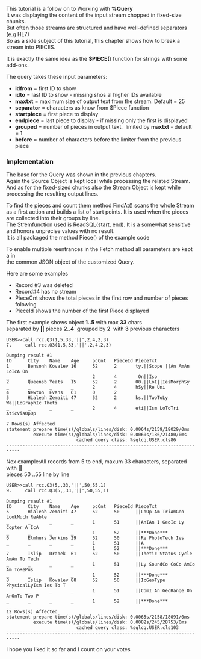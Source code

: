 This tutorial is a follow on to Working with **%Query**  
It was displaying the content of the input stream chopped in fixed-size chunks.  
But often those streams are structured and have well-defined separators (e.g HL7)  
So as a side subject of this tutorial, this chapter shows how to break a stream into PIECES.

It is exactly the same idea as the **$PIECE(**) function for strings with some add-ons.

  
The query takes these input parameters:

*   **idfrom** = first ID to show
*   **idto** = last ID to show - missing shos al higher IDs available
*   **maxtxt** \= maximum size of output text from the stream. Default = 25
*   **separator** = characters as know from $Piece function 
*   **startpiece** = first piece to display
*   **endpiece** = last piece to display - if missing only the first is displayed
*   **grouped** = number of pieces in output text.  limited by **maxtxt** - default = 1
*   **before** = number of characters before the limiter from the previous piece

### Implementation

The base for the Query was shown in the previous chapters.  
Again the Source Object is kept local while processing the related Stream.  
And as for the fixed-sized chunks also the Stream Object is kept while  
processing the resulting output lines.

To find the pieces and count them method FindAt() scans the whole Stream  
as a first action and builds a list of start points. It is used when the pieces  
are collected into their groups by line.  
The Stremfunction used is ReadSQL(start, end). It is a somewhat sensitive  
and honors unprecise values with no result.  
It is all packaged the method Piece() of the example code 

To enable multiple reentrances in the Fetch method all parameters are kept a in  
the common JSON object of the customized Query.

Here are some examples

*   Record #3 was deleted
*   Record#4 has no stream
*   PieceCnt shows the total pieces in the first row and number of pieces folowing
*   PieceId shows the number of the first Piece displayed

The first example shows object **1..5** with max **33** chars  
separated by **||** pieces **2..4**  grouped by **2**  with **3** previous characters

    USER>>call rcc.Q3(1,5,33,'||',2,4,2,3)
    7.     call rcc.Q3(1,5,33,'||',2,4,2,3)
    
    Dumping result #1
    ID      City    Name    Age     pcCnt   PieceId PieceTxt
    1       Bensonh Kovalev 16      52      2       ty.||Scope ||An AmAn LoIcA On
    _       _       _       _       2       4        On||Iso
    2       Queensb Yeats   15      52      2       00.||LoI||IesMorphSy
    _       _       _       _       2       4       hSy||Re Uni
    4       Newton  Evans   61      0       2
    5       Hialeah Zemaiti 47      52      2       ks.||TwoToLy Wa||LoGraphIc Theti
    _       _       _       _       2       4       eti||Ism LoToTri AticViaOpOp
     
    7 Rows(s) Affected
    statement prepare time(s)/globals/lines/disk: 0.0064s/2159/18029/0ms
              execute time(s)/globals/lines/disk: 0.0060s/186/21480/0ms
                              cached query class: %sqlcq.USER.cls86
    ---------------------------------------------------------------------------

Nex example:All records from 5 to end, maxum 33 characters, separated with **||**  
pieces 50 ..55 line by line

    USER>>call rcc.Q3(5,,33,'||',50,55,1)
    9.     call rcc.Q3(5,,33,'||',50,55,1)
    
    Dumping result #1
    ID      City    Name    Age     pcCnt   PieceId PieceTxt
    5       Hialeah Zemaiti 47      52      50      ||LoOp Am TriAmGeo LookMuch ReAble
    _       _       _       _       1       51      ||AnIAn I GeoIc Ly Copter A IcA
    _       _       _       _       1       52      ||***Done***
    6       Elmhurs Jenkins 29      52      50      ||Re PhotoTech Ies
    _       _       _       _       1       51      ||A
    _       _       _       _       1       52      ||***Done***
    7       Islip   Drabek  61      52      50      ||Thetic Status Cycle AmAm To Tech
    _       _       _       _       1       51      ||Ly SoundCo CoCo AmCo Am ToRePus
    _       _       _       _       1       52      ||***Done***
    8       Islip   Kovalev 88      52      50      ||IcGeoType PhysicalLyIsm Ies To T
    _       _       _       _       1       51      ||ComI An GeoRange On AnOnTo Two P
    _       _       _       _       1       52      ||***Done***
     
    12 Rows(s) Affected
    statement prepare time(s)/globals/lines/disk: 0.0065s/2158/18091/0ms
              execute time(s)/globals/lines/disk: 0.0082s/245/28753/0ms
                              cached query class: %sqlcq.USER.cls103
    ---------------------------------------------------------------------------
    

I hope you liked it so far and I count on your votes
